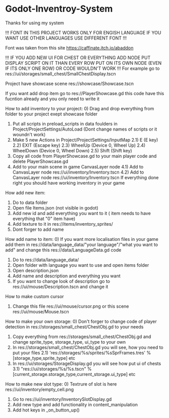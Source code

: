 # Godot-Inventroy-System
Thanks for using my system

!!! FONT IN THIS PROJECT WORKS ONLY FOR ENGISH LANGUAGE IF YOU WANT USE OTHER LANGUAGES USE DIFFERENT FONT !!!

Font was taken from this site https://caffinate.itch.io/abaddon

!!! IF YOU ADD NEW UI FOR CHEST OR EVERYTHING ADD NODE PUT DISPLAY SCRIPT ON IT THAN EVERY ROW PUT ON ITS OWN NODE (EVEN IF ITS ONLY ONE ROW) OR CODE WOULDN'T WORK !!!
For example go to res://ui/storages/small_chest/SmallChestDisplay.tscn

Project have showcase scene res://showcase/Showcase.tscn

If you want add drop item go to res://PlayerShowcase.gd this code have this fucntion already and you only need to write it

How to add inventory to your project:
0) Drag and drop everything from folder to your project exept showcase folder
1) Put all scripts in preload_scripts in data foulders in Project/ProjectSettings/AutoLoad (Dont change names of scripts or it woundn't work)
2) Make 5 new Actions in Project/ProjectSettings/InputMap
2.1) E (E key)
2.2) EXIT (Escape key)
2.3) WheelUp (Device 0, Wheel Up)
2.4) WheelDown (Device 0, Wheel Down)
2.5) Shift (Shift key)
3) Copy all code from PlayerShowcase.gd to your main player code and delete PlayerShowcase.gd
4) Add to your main scene in game CanvasLayer node
4.1) Add to CanvasLayer node res://ui/inventory/Inventory.tscn
4.2) Add to CanvasLayer node res://ui/inventory/Inventory.tscn
If everything done right you should have working inventory in your game

How add new item:
1) Do to data folder
2) Open file Items.json (not visible in godot)
3) Add new id and add everything you want to it ( item needs to have everything that "0" item have)
4) Add texture to it in res://items/inventory_sprites/
5) Dont forger to add name

How add name to item:
0) If you want more localisation files in your game add them in res://data/language_data/"your language"/"what you want to add" and change this res://data/LanguageData.gd code 
1) Do to res://data/language_data/
2) Open folder with language you want to use and open items folder
3) Open description.json
4) Add name and description and everything you want
5) If you want to change look of description go to res://ui/mouse/Description.tscn and change it

How to make custom cursor
1) Change this file res://ui/mouse/cursor.png or this scene res://ui/mouse/Mouse.tscn

How to make your own storage:
0) Don't forger to change code of player detection in res://storages/small_chest/ChestObj.gd to your needs
1) Copy everything from res://storages/small_chest/ChestObj.gd and change sprite_type, storage_type, ui_type to your own
2) In res://storages/small_chest/ChestObj.gd you will see, how you need to put your files
2.1) 'res://storages/%s/sprites/%sSprFrames.tres' % [storage_type,sprite_type] etc
3) In res://ui/storages/StorageDisplay.gd you will see how put ui of chests
3.1) "res://ui/storages/%s/%s.tscn" % [current_storage.storage_type,current_storage.ui_type] etc

How to make new slot type:
0) Textrure of slot is here res://ui/inventory/empty_cell.png
1) Go to res://ui/inventory/InventorySlotDisplay.gd
2) Add new type and add functionality in content_manipulation
3) Add hot keys in _on_button_up()
